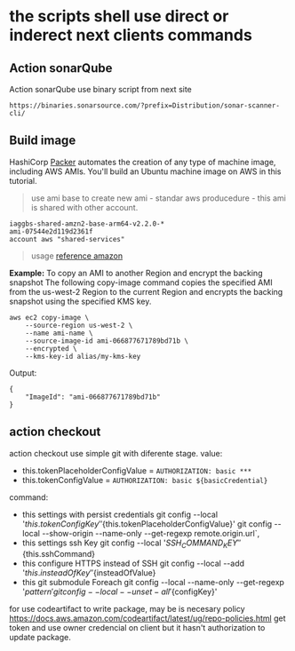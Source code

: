 # the scripts shell use direct or inderect next clients commands

Action sonarQube
----
Action sonarQube use binary script from next site 
````
https://binaries.sonarsource.com/?prefix=Distribution/sonar-scanner-cli/
````
Build image
-----

HashiCorp [Packer](https://learn.hashicorp.com/collections/packer/aws-get-started) automates the creation of any type of machine image, including AWS AMIs. You'll build an Ubuntu machine image on AWS in this tutorial.

>use ami base to create new ami - standar aws producedure - this ami is shared with other account.
````
iaggbs-shared-amzn2-base-arm64-v2.2.0-*
ami-07544e2d119d2361f	
account aws "shared-services"
````
> usage [reference amazon](https://docs.aws.amazon.com/cli/latest/reference/ec2/copy-image.html) 

**Example:** To copy an AMI to another Region and encrypt the backing snapshot
The following copy-image command copies the specified AMI from the us-west-2 Region to the current Region and encrypts the backing snapshot using the specified KMS key.
````
aws ec2 copy-image \
    --source-region us-west-2 \
    --name ami-name \
    --source-image-id ami-066877671789bd71b \
    --encrypted \
    --kms-key-id alias/my-kms-key
````
Output:
````
{
    "ImageId": "ami-066877671789bd71b"
}
````

action checkout 
----
action checkout use simple git with diferente stage.
value:
* this.tokenPlaceholderConfigValue = `AUTHORIZATION: basic ***`
* this.tokenConfigValue = `AUTHORIZATION: basic ${basicCredential}`

command:
- this settings with persist credentials
git config --local '${this.tokenConfigKey}' '${this.tokenPlaceholderConfigValue}' 
git config --local --show-origin --name-only --get-regexp remote.origin.url`,
- this settings ssh Key
git config --local '${SSH_COMMAND_KEY}' '${this.sshCommand}
- this configure HTTPS instead of SSH
git config --local --add '${this.insteadOfKey}' '${insteadOfValue}
- this git submodule Foreach
git config --local --name-only --get-regexp '${pattern}'
git config --local --unset-all '${configKey}'


for use codeartifact to write package, may be is necesary policy https://docs.aws.amazon.com/codeartifact/latest/ug/repo-policies.html
get token and use owner credencial on client but it hasn't authorization to update package.
